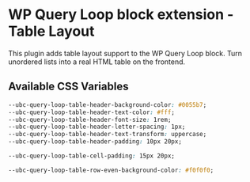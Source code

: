 # WP Query Loop block extension - Table Layout
This plugin adds table layout support to the WP Query Loop block. Turn unordered lists into a real HTML table on the frontend.

## Available CSS Variables

```css
--ubc-query-loop-table-header-background-color: #0055b7;
--ubc-query-loop-table-header-text-color: #fff;
--ubc-query-loop-table-header-font-size: 1rem;
--ubc-query-loop-table-header-letter-spacing: 1px;
--ubc-query-loop-table-header-text-transform: uppercase;
--ubc-query-loop-table-header-padding: 10px 20px;

--ubc-query-loop-table-cell-padding: 15px 20px;

--ubc-query-loop-table-row-even-background-color: #f0f0f0;
